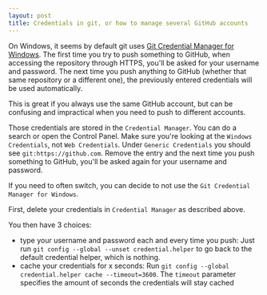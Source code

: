 ```yaml
---
layout: post
title: Credentials in git, or how to manage several GitHub accounts
---
```


On Windows, it seems by default git uses [Git Credential Manager for Windows](https://github.com/Microsoft/Git-Credential-Manager-for-Windows). The first time you try to push something to GitHub, when accessing the repository through HTTPS, you'll be asked for your username and password. The next time you push anything to GitHub (whether that same repository or a different one), the previously entered credentials will be used automatically.

This is great if you always use the same GitHub account, but can be confusing and impractical when you need to push to different accounts.

Those credentials are stored in the `Credential Manager`. You can do a search or open the Control Panel. Make sure you're looking at the `Windows Credentials`, not `Web Credentials`. Under `Generic Credentials` you should see `git:https://github.com`. Remove the entry and the next time you push something to GitHub, you'll be asked again for your username and password.

If you need to often switch, you can decide to not use the `Git Credential Manager for Windows`.

First, delete your credentials in `Credential Manager` as described above.

You then have 3 choices:

- type your username and password each and every time you push:
Just run `git config --global --unset credential.helper` to go back to the default credential helper, which is nothing.
- cache your credentials for x seconds:
Run `git config --global credential.helper cache --timeout=3600`. The `timeout` parameter specifies the amount of seconds the credentials will stay cached
